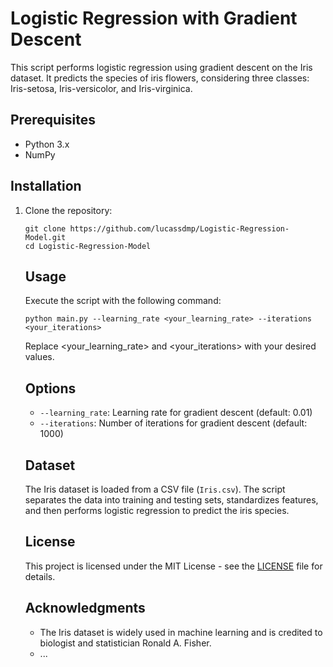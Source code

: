<title>Logistic Regression with Gradient Descent</title>

<h1>Logistic Regression with Gradient Descent</h1>

<p>This script performs logistic regression using gradient descent on the Iris dataset. It predicts the species of iris flowers, considering three classes: Iris-setosa, Iris-versicolor, and Iris-virginica.</p>

<h2>Prerequisites</h2>

<ul>
<li>Python 3.x</li>
<li>NumPy</li>
</ul>

<h2>Installation</h2>

<ol>
<li>Clone the repository:</li>
<pre><code>git clone https://github.com/lucassdmp/Logistic-Regression-Model.git
cd Logistic-Regression-Model</code></pre>

<h2>Usage</h2>

<p>Execute the script with the following command:</p>
<pre><code>python main.py --learning_rate &lt;your_learning_rate&gt; --iterations &lt;your_iterations&gt;</code></pre>

<p>Replace &lt;your_learning_rate&gt; and &lt;your_iterations&gt; with your desired values.</p>

<h2>Options</h2>

<ul>
<li><code>--learning_rate</code>: Learning rate for gradient descent (default: 0.01)</li>
<li><code>--iterations</code>: Number of iterations for gradient descent (default: 1000)</li>
</ul>

<h2>Dataset</h2>

<p>The Iris dataset is loaded from a CSV file (<code>Iris.csv</code>). The script separates the data into training and testing sets, standardizes features, and then performs logistic regression to predict the iris species.</p>

<h2>License</h2>

<p>This project is licensed under the MIT License - see the <a href="LICENSE">LICENSE</a> file for details.</p>

<h2>Acknowledgments</h2>

<ul>
<li>The Iris dataset is widely used in machine learning and is credited to biologist and statistician Ronald A. Fisher.</li>
<li>...</li>
</ul>
